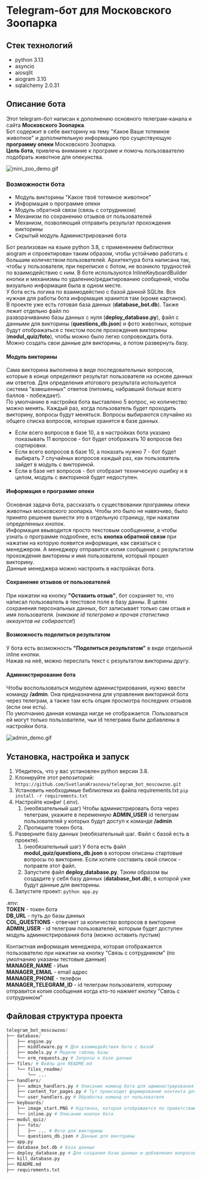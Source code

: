 # Telegram-бот для Московского Зоопарка


## Стек технологий
- python 3.13
- asyncio
- aiosqlit
- aiogram 3.10
- sqlalchemy 2.0.31

## Описание бота
Этот telegram-бот написан к дополнению основного телеграм-канала и сайта **Московского Зоопарка**. \
Бот содержит в себе викторину на тему "Какое Ваше тотемное животное" и дополнительную 
информацию про существующую **программу опеки** Московского Зоопарка. \
**Цель бота**, привлечь внимание к програме и помочь пользоваателю подобрать животное для опекунства.

![mini_zoo_demo.gif](files/files_readme/mini_zoo_demo.gif)

### Возможности бота
- Модуль викторины "Какое твоё тотемное животное"
- Информация о программе опеки
- Модуль обратной связи (связь с сотрудником)
- Механизм по сохранению отзывов от пользователей
- Механизм, позволяющий отправить результат прохождения викторины
- Скрытый модуль Администрирования бота

Бот реализован на языке python 3.8, с применением библиотеки aiogram и спроектирован таким образом, 
чтобы устойчиво работать с большим количеством пользователей.
Архитектура бота написана так, чтобы у пользователя, при переписке с ботом,  не возникло трудностей по
взаимодействию с ним. В боте используются InlineKeyboardBuilder кнопки и механизмы по удалению/редактированию
сообщений, чтобы визуально информация была в одном месте. \
У бота есть логика по взаимодейстию с базой данной SQLite. Вся нужная для работы бота информация хранится
там (кроме картинок). \
В проекте уже есть готовая база данных (**database_bot.db**). Также лежит отдельно файл по  
 разворачиванию базы данных с нуля (**deploy_database.py**), файл с данными для 
викторины (**questions_db.json**) и фото животных, которые будут отображаться с текстом 
после прохождения викторины (**modul_quiz/foto**), чтобы можно было легко сопровождать бота. \
Можно создать свои данные для викторины, а потом развернуть базу. 

#### Модуль викторины
Сама викторина выполнена в виде последовательных вопросов, которые в конце определяют результат 
пользователя на основе данных им ответов. Для определения итогового результата
используется система "взвешенных" ответов (питомец, набравший больше всего баллов - побеждает). \
По умолчанию в настройка бота выставлено 5 вопрос, но количество можно менять.
Каждый раз, когда пользователь будет проходить викторину, вопросы будут меняться. Вопросы выбираются 
случайно из общего списка вопросов, которые хранятся в базе данных.
- Если всего вопросов в базе 10, а в настройках бота указано показывать 11 вопросов - бот будет отображать 10
вопросов без сортировки.
- Если всего вопросов в базе 10, а показать нужно 7 - бот будет выбирать 7 случайных вопросов каждый раз, как
пользователь зайдет в модуль с викториной.
- Если в базе нет вопросов - бот отобразит техническую ошибку и в целом, модуль с викториной будет недоступен.

#### Информация о программе опеки
Основная задача бота, рассказать о существовании программы опеки животных московского зоопарка.
Чтобы это было не навязчиво, было принято решение вынести это в отдельную страницу, при нажатии 
определенных кнопок. \
Информация ввыводится просто текстовым сообщением, а чтобы узнать о программе подробнее, есть **кнопка
обратной связи** при нажатии на которую появится информация, как связаться с менеджером. А менеджеру
отправится копия сообщения с результатом прохождения викторины и имя пользователя, который прошел викторину. \
Данные менеджера можно настроить в настройках бота.

#### Cохранение отзывов от пользователей
При нажатии на кнопку **"Оставить отзыв"**, бот сохраняет то, что написал пользователь в текстовое
поле в базу данны. В целях сохранения персональных данных, бот записывает только сам отзыв и имя пользователя. 
(_никакие id телеграма и прочая статистика аккаунтов не собирается!_)

#### Возможность поделиться результатом
У бота есть возможность **"Поделиться результатом"** в виде отдельной inline кнопки. \
Нажав на неё, можно переслать текст с результатом викторины другу.

#### Администрирование бота
Чтобы воспользоваться модулем администрирования, нужно ввести команду **/admin**. Она предназначена
для управления викториной бота через телеграм, а также там есть опция просмотра последних отзывов
(если они есть). \
По умолчанию данная команда нигде не отображается. Пользоваться ей могут только пользователи, 
чьи id телеграма были добавлены в настройки бота.

![admin_demo.gif](files/files_readme/admin_demo.gif)

## Установка, настройка и запуск
1. Убедитесь, что у вас установлен python версии 3.8.
2. Клонируйте этот репозиторий: `https://github.com/SvetlanaKrasnova/telegram_bot_moscowzoo.git`
3. Установить необходимые библиотеки из файла requirements.txt `pip install -r requirements.txt`
4. Настройте конфиг (.env). 
   1. (необязательный шаг) Чтобы администрировать бота через телеграм, укажите в переменную 
   **ADMIN_USER** id телеграм пользователей у которых будут доступ к команде **/admin**
   2. Пропишите токен бота.
5. Разверните базу данных (необязательный шаг. Файл с базой есть в проекте).
   1. (необязательный шаг) У бота есть файл **modul_quiz/questions_db.json** в котором описаны 
   стартовые вопросы по викторине.
   Если хотите составить свой список - поправте этот файл.
   2. Запустите файл **deploy_database.py**. Таким образом вы создадите у себя базу данных 
   (**database_bot.db**), в которой уже будут данные для викторины.
6. Запустите проект: `python app.py`

.env: \
**TOKEN** - токен бота \
**DB_URL** - путь до базы данных \
**COL_QUESTIONS** - отвечает за количество вопросов в викторине \
**ADMIN_USER** - id телеграм пользователей, которым будет доступен модуль администрирования бота 
(можно оставить пустым)

Контактная информация менеджера, которая отображается пользователю при нажатии
на кнопку "Связь с сотрудником" (по умолчанию указаны тестовые данные) \
**MANAGER_NAME** - Имя \
**MANAGER_EMAIL** - email адрес \
**MANAGER_PHONE** - телефон \
**MANAGER_TELEGRAM_ID** - id телеграм пользователя, которому отправится копия сообщения 
когда кто-то нажмет кнопку "Связь с сотрудником"


## Файловая структура проекта
~~~python
telegram_bot_moscowzoo/
├── database/
│   ├── engine.py
│   ├── middleware.py # Для взаимодействия бота с базой
│   ├── models.py # Модели таблиц базы
│   └── orm_requests.py # Запросы к базе данных
├── files/ # Файлы для README.md
│   └── files_readme/
│       └── ...
├── handlers/
│   ├── admin_handlers.py # Описание команд бота для администрирования
│   ├── content_for_pages.py # Тут происходит формирование контента для "страниц" бота
│   └── user_handlers.py # Обработка команд от пользователя
├── keyboards/
│   ├── image_start.PNG # Картинка, которая отображается по приветствию пользователя
│   └── inline.py # Описание кнопок бота
├── modul_quiz/
│   ├── foto/
│   │   ├── ... # Фото для викторины
│   └── questions_db.json # Данные для викторины
├── app.py
├── database_bot.db # База данных
├── deploy_database.py # Для создания базы данных и добавления вопросов для викторины из questions_db.json
├── kill_database.py
├── README.md
├── requirements.txt
~~~